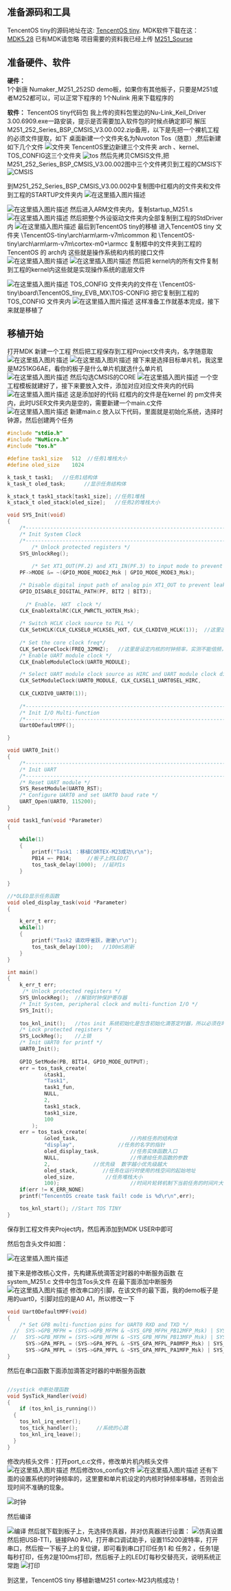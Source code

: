 
## 准备源码和工具
TencentOS tiny的源码地址在这: [TencentOS tiny](https://github.com/Tencent/TencentOS-tiny).
MDK软件下载在这：[MDK5.28](http://www2.keil.com/nuvoton/M0-M23) 已有MDK请忽略
项目需要的资料我已经上传 [M251_Sourse](https://download.csdn.net/download/qq_30078751/11912357)

## 准备硬件、软件
**硬件：** 						
		1个新唐 Numaker_M251_252SD demo板，如果你有其他板子，只要是M251或者M252都可以，可以正常下程序的
		1个Nulink 用来下载程序的
		
**软件：**
		TencentOS tiny代码包
		我上传的资料包里边的Nu-Link_Keil_Driver 3.00.6909.exe一路安装，提示是否需要加入软件包的时候点确定即可
		解压M251_252_Series_BSP_CMSIS_V3.00.002.zip备用，以下是先把一个裸机工程的必须文件提取，如下
		桌面新建一个文件夹名为Nuvoton Tos（随意）,然后新建如下几个文件
![文件夹](https://img-blog.csdnimg.cn/20191024105014884.png?x-oss-process=image/watermark,type_ZmFuZ3poZW5naGVpdGk,shadow_10,text_aHR0cHM6Ly9ibG9nLmNzZG4ubmV0L3FxXzMwMDc4NzUx,size_16,color_FFFFFF,t_70)
TencentOS里边新建三个文件夹 arch 、kernel、TOS_CONFIG这三个文件夹
![tos](https://img-blog.csdnimg.cn/20191024141937118.png)
然后先拷贝CMSIS文件,把M251_252_Series_BSP_CMSIS_V3.00.002图中三个文件拷贝到工程的CMSIS下
![CMSIS](https://img-blog.csdnimg.cn/20191024142124153.png?x-oss-process=image/watermark,type_ZmFuZ3poZW5naGVpdGk,shadow_10,text_aHR0cHM6Ly9ibG9nLmNzZG4ubmV0L3FxXzMwMDc4NzUx,size_16,color_FFFFFF,t_70)

到M251_252_Series_BSP_CMSIS_V3.00.002中复制图中红框内的文件夹和文件到工程的STARTUP文件夹内
![在这里插入图片描述](https://img-blog.csdnimg.cn/20191024142315597.png)

![在这里插入图片描述](https://img-blog.csdnimg.cn/20191024142353268.png?x-oss-process=image/watermark,type_ZmFuZ3poZW5naGVpdGk,shadow_10,text_aHR0cHM6Ly9ibG9nLmNzZG4ubmV0L3FxXzMwMDc4NzUx,size_16,color_FFFFFF,t_70)
然后进入ARM文件夹内，复制startup_M251.s
![在这里插入图片描述](https://img-blog.csdnimg.cn/20191024142430760.png)
然后把整个外设驱动文件夹内全部复制到工程的StdDriver内
![在这里插入图片描述](https://img-blog.csdnimg.cn/20191024142803865.png?x-oss-process=image/watermark,type_ZmFuZ3poZW5naGVpdGk,shadow_10,text_aHR0cHM6Ly9ibG9nLmNzZG4ubmV0L3FxXzMwMDc4NzUx,size_16,color_FFFFFF,t_70)
最后到TencentOS tiny的移植
进入TencentOS tiny 文件夹  \TencentOS-tiny\arch\arm\arm-v7m\common  和
 \TencentOS-tiny\arch\arm\arm-v7m\cortex-m0+\armcc
 复制框中的文件夹到工程的TencentOS 的 arch内  这些就是操作系统和内核的接口文件
![在这里插入图片描述](https://img-blog.csdnimg.cn/20191024143011825.png?x-oss-process=image/watermark,type_ZmFuZ3poZW5naGVpdGk,shadow_10,text_aHR0cHM6Ly9ibG9nLmNzZG4ubmV0L3FxXzMwMDc4NzUx,size_16,color_FFFFFF,t_70)
![在这里插入图片描述](https://img-blog.csdnimg.cn/20191024143155486.png?x-oss-process=image/watermark,type_ZmFuZ3poZW5naGVpdGk,shadow_10,text_aHR0cHM6Ly9ibG9nLmNzZG4ubmV0L3FxXzMwMDc4NzUx,size_16,color_FFFFFF,t_70)
然后把 kernel内的所有文件复制到工程的kernel内这些就是实现操作系统的底层文件

![在这里插入图片描述](https://img-blog.csdnimg.cn/20191024143340579.png)
TOS_CONFIG 文件夹内的文件在 \TencentOS-tiny\board\TencentOS_tiny_EVB_MX\TOS-CONFIG
把它复制到工程的TOS_CONFIG 文件夹内
![在这里插入图片描述](https://img-blog.csdnimg.cn/20191024143453956.png?x-oss-process=image/watermark,type_ZmFuZ3poZW5naGVpdGk,shadow_10,text_aHR0cHM6Ly9ibG9nLmNzZG4ubmV0L3FxXzMwMDc4NzUx,size_16,color_FFFFFF,t_70)
这样准备工作就基本完成，接下来就是移植了
## 移植开始
打开MDK 新建一个工程  然后把工程保存到工程Project文件夹内，名字随意取
![在这里插入图片描述](https://img-blog.csdnimg.cn/20191024143719280.png)
![在这里插入图片描述](https://img-blog.csdnimg.cn/20191024143824496.png?x-oss-process=image/watermark,type_ZmFuZ3poZW5naGVpdGk,shadow_10,text_aHR0cHM6Ly9ibG9nLmNzZG4ubmV0L3FxXzMwMDc4NzUx,size_16,color_FFFFFF,t_70)
接下来是选择目标单片机，我这里是M251KG6AE，看你的板子是什么单片机就选什么单片机
![在这里插入图片描述](https://img-blog.csdnimg.cn/20191024143915381.png)
然后勾选CMSIS的CORE
![在这里插入图片描述](https://img-blog.csdnimg.cn/2019102414394649.png)
一个空工程模板就建好了，接下来要放入文件，添加对应对应文件夹内的代码
![在这里插入图片描述](https://img-blog.csdnimg.cn/20191024144241912.png?x-oss-process=image/watermark,type_ZmFuZ3poZW5naGVpdGk,shadow_10,text_aHR0cHM6Ly9ibG9nLmNzZG4ubmV0L3FxXzMwMDc4NzUx,size_16,color_FFFFFF,t_70)
这是添加好的代码 红框内的文件是在kernel 的 pm文件夹内，此时USER文件夹内是空的，需要新建一个main.c文件
![在这里插入图片描述](https://img-blog.csdnimg.cn/20191024144519643.png)
新建main.c  放入以下代码，里面就是初始化系统，选择时钟源，然后创建两个任务

```c
#include "stdio.h"
#include "NuMicro.h"
#include "tos.h"

#define task1_size   512  //任务1堆栈大小
#define oled_size 	 1024

k_task_t task1;   //任务1结构体
k_task_t oled_task;      //显示任务结构体

k_stack_t task1_stack[task1_size]; //任务1堆栈
k_stack_t oled_stack[oled_size];   //任务2的堆栈大小

void SYS_Init(void)
{
    /*---------------------------------------------------------------------------------------------------------*/
    /* Init System Clock                                                                                       */
    /*---------------------------------------------------------------------------------------------------------*/
		/* Unlock protected registers */
    SYS_UnlockReg();
	
		/* Set XT1_OUT(PF.2) and XT1_IN(PF.3) to input mode to prevent leakage  */
    PF->MODE &= ~(GPIO_MODE_MODE2_Msk | GPIO_MODE_MODE3_Msk);

    /* Disable digital input path of analog pin XT1_OUT to prevent leakage */
    GPIO_DISABLE_DIGITAL_PATH(PF, BIT2 | BIT3);
   
	  /* Enable， HXT  clock */
    CLK_EnableXtalRC(CLK_PWRCTL_HXTEN_Msk);		
	
    /* Switch HCLK clock source to PLL */
    CLK_SetHCLK(CLK_CLKSEL0_HCLKSEL_HXT, CLK_CLKDIV0_HCLK(1));  //这里选择外部晶振，DEMO板子上的是32M
		
	/* Set the core clock freq*/
	CLK_SetCoreClock(FREQ_32MHZ);   //这里是设定内核的时钟频率，实测不能倍频，只能小于或等于你的外部晶振的频率	
    /* Enable UART module clock */
    CLK_EnableModuleClock(UART0_MODULE);

    /* Select UART module clock source as HIRC and UART module clock divider as 1 */
    CLK_SetModuleClock(UART0_MODULE, CLK_CLKSEL1_UART0SEL_HIRC, 	
   
    CLK_CLKDIV0_UART0(1));
		
    /*---------------------------------------------------------------------------------------------------------*/
    /* Init I/O Multi-function                                                                                 */
    /*---------------------------------------------------------------------------------------------------------*/
    Uart0DefaultMPF();

}

void UART0_Init()
{
    /*---------------------------------------------------------------------------------------------------------*/
    /* Init UART                                                                                               */
    /*---------------------------------------------------------------------------------------------------------*/
    /* Reset UART module */
    SYS_ResetModule(UART0_RST);
    /* Configure UART0 and set UART0 baud rate */
    UART_Open(UART0, 115200);
}

void task1_fun(void *Parameter)
{

	while(1)
	{
		printf("Task1 ：移植CORTEX-M23成功\r\n");	
		PB14 =~ PB14;     //板子上的LED灯
		tos_task_delay(1000);  //延时1s
	}

}

//*OLED显示任务函数
void oled_display_task(void *Parameter)
{

	k_err_t err;
	while(1)
	{				
		printf("Task2 请欢呼雀跃，谢谢\r\n");		
		tos_task_delay(100);   //100mS刷新 
	}
}

int main()
{
	k_err_t err;
	 /* Unlock protected registers */
    SYS_UnlockReg();  //解锁时钟保护寄存器
    /* Init System, peripheral clock and multi-function I/O */
    SYS_Init();		
	
	tos_knl_init();   //tos init 系统初始化是包含初始化滴答定时器，所以必须在时钟保护寄存器解锁后调用	
    /* Lock protected registers */
    SYS_LockReg();	  //上锁
    /* Init UART0 for printf */
    UART0_Init();
  	
	GPIO_SetMode(PB, BIT14, GPIO_MODE_OUTPUT);
	err = tos_task_create(
			&task1,
			"Task1",
			task1_fun,
			NULL,
			2,
			task1_stack,
			task1_size,
			100
		);
  	err = tos_task_create(
			&oled_task,					//内核任务的结构体
			"display",				//任务的名字的指针
			oled_display_task,			//任务实体函数入口
			NULL,						//传递给任务函数的参数
			2,              //优先级  数字越小优先级越大
			oled_stack,		   //任务在运行时使用的栈空间的起始地址
			oled_size,			//任务堆栈大小
			100);						//时间片轮转机制下当前任务的时间片大小。当timeslice为0时，任务调度时间片会被设置为默认大小（TOS_CFG_CPU_TICK_PER_SECOND / 10），系统时钟滴答（systick）数 / 10。			
	if(err != K_ERR_NONE)
	printf("TencentOS create task fail! code is %d\r\n",err);

	tos_knl_start(); //Start TOS TINY
}
```
保存到工程文件夹Project内，然后再添加到MDK USER中即可

然后包含头文件如图：

![在这里插入图片描述](https://img-blog.csdnimg.cn/20191024145509732.png?x-oss-process=image/watermark,type_ZmFuZ3poZW5naGVpdGk,shadow_10,text_aHR0cHM6Ly9ibG9nLmNzZG4ubmV0L3FxXzMwMDc4NzUx,size_16,color_FFFFFF,t_70)

接下来是修改核心文件，先构建系统滴答定时器的中断服务函数 
在 system_M251.c  文件中包含Tos头文件 在最下面添加中断服务
![在这里插入图片描述](https://img-blog.csdnimg.cn/20191024144957999.png?x-oss-process=image/watermark,type_ZmFuZ3poZW5naGVpdGk,shadow_10,text_aHR0cHM6Ly9ibG9nLmNzZG4ubmV0L3FxXzMwMDc4NzUx,size_16,color_FFFFFF,t_70)
修改串口的引脚，在该文件的最下面，我的demo板子是用的uart0，引脚对应的是A0 A1，所以修改一下

```c
void Uart0DefaultMPF(void)
{
    /* Set GPB multi-function pins for UART0 RXD and TXD */
  //  SYS->GPB_MFPH = (SYS->GPB_MFPH & ~SYS_GPB_MFPH_PB12MFP_Msk) | SYS_GPB_MFPH_PB12MFP_UART0_RXD;
 //   SYS->GPB_MFPH = (SYS->GPB_MFPH & ~SYS_GPB_MFPH_PB13MFP_Msk) | SYS_GPB_MFPH_PB13MFP_UART0_TXD;	
	  SYS->GPA_MFPL = (SYS->GPA_MFPL & ~SYS_GPA_MFPL_PA0MFP_Msk) | SYS_GPA_MFPL_PA0MFP_UART0_RXD;
      SYS->GPA_MFPL = (SYS->GPA_MFPL & ~SYS_GPA_MFPL_PA1MFP_Msk) | SYS_GPA_MFPL_PA1MFP_UART0_TXD;
}

```

然后在串口函数下面添加滴答定时器的中断服务函数
```c

//systick 中断处理函数
void SysTick_Handler(void)
{
	if (tos_knl_is_running())
  {
    tos_knl_irq_enter();
    tos_tick_handler();      //系统的心跳
    tos_knl_irq_leave();
  }
}

```
修改内核头文件：打开port_c.c文件，修改单片机内核头文件
![在这里插入图片描述](https://img-blog.csdnimg.cn/20191024145620528.png)
然后修改tos_config文件
![在这里插入图片描述](https://img-blog.csdnimg.cn/20191024145716753.png)
还有下面的设置系统的时钟频率的，这里要和单片机设定的内核时钟频率移植，否则会出现时间不准确的现象。

![时钟](https://img-blog.csdnimg.cn/20191025092047426.png?x-oss-process=image/watermark,type_ZmFuZ3poZW5naGVpdGk,shadow_10,text_aHR0cHM6Ly9ibG9nLmNzZG4ubmV0L3FxXzMwMDc4NzUx,size_16,color_FFFFFF,t_70)

然后编译

![编译](https://img-blog.csdnimg.cn/20191025092105211.png?x-oss-process=image/watermark,type_ZmFuZ3poZW5naGVpdGk,shadow_10,text_aHR0cHM6Ly9ibG9nLmNzZG4ubmV0L3FxXzMwMDc4NzUx,size_16,color_FFFFFF,t_70)
然后就下载到板子上，先选择仿真器，并对仿真器进行设置：
![仿真设置](https://img-blog.csdnimg.cn/20191025092423258.png?x-oss-process=image/watermark,type_ZmFuZ3poZW5naGVpdGk,shadow_10,text_aHR0cHM6Ly9ibG9nLmNzZG4ubmV0L3FxXzMwMDc4NzUx,size_16,color_FFFFFF,t_70)
然后把USB-TTl，链接PA0 PA1，打开串口调试助手，设置115200波特率，打开串口，然后按一下板子上的复位键，即可看到串口打印任务1  和 任务2 ，任务1是每秒打印，任务2是100ms打印，然后板子上的LED灯每秒交替亮灭，说明系统正常跑
![打印](https://img-blog.csdnimg.cn/20191025092727795.png?x-oss-process=image/watermark,type_ZmFuZ3poZW5naGVpdGk,shadow_10,text_aHR0cHM6Ly9ibG9nLmNzZG4ubmV0L3FxXzMwMDc4NzUx,size_16,color_FFFFFF,t_70)


到这里，TencentOS tiny 移植新塘M251 cortex-M23内核成功！
